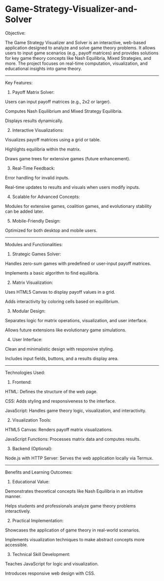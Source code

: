 # Game-Strategy-Visualizer-and-Solver
Objective:

The Game Strategy Visualizer and Solver is an interactive, web-based application designed to analyze and solve game theory problems. It allows users to input game scenarios (e.g., payoff matrices) and provides solutions for key game theory concepts like Nash Equilibria, Mixed Strategies, and more. The project focuses on real-time computation, visualization, and educational insights into game theory.


---

Key Features:

1. Payoff Matrix Solver:

Users can input payoff matrices (e.g., 2x2 or larger).

Computes Nash Equilibrium and Mixed Strategy Equilibria.

Displays results dynamically.



2. Interactive Visualizations:

Visualizes payoff matrices using a grid or table.

Highlights equilibria within the matrix.

Draws game trees for extensive games (future enhancement).



3. Real-Time Feedback:

Error handling for invalid inputs.

Real-time updates to results and visuals when users modify inputs.



4. Scalable for Advanced Concepts:

Modules for extensive games, coalition games, and evolutionary stability can be added later.



5. Mobile-Friendly Design:

Optimized for both desktop and mobile users.





---

Modules and Functionalities:

1. Strategic Games Solver:

Handles zero-sum games with predefined or user-input payoff matrices.

Implements a basic algorithm to find equilibria.



2. Matrix Visualization:

Uses HTML5 Canvas to display payoff values in a grid.

Adds interactivity by coloring cells based on equilibrium.



3. Modular Design:

Separates logic for matrix operations, visualization, and user interface.

Allows future extensions like evolutionary game simulations.



4. User Interface:

Clean and minimalistic design with responsive styling.

Includes input fields, buttons, and a results display area.





---

Technologies Used:

1. Frontend:

HTML: Defines the structure of the web page.

CSS: Adds styling and responsiveness to the interface.

JavaScript: Handles game theory logic, visualization, and interactivity.



2. Visualization Tools:

HTML5 Canvas: Renders payoff matrix visualizations.

JavaScript Functions: Processes matrix data and computes results.



3. Backend (Optional):

Node.js with HTTP Server: Serves the web application locally via Termux.





---

Benefits and Learning Outcomes:

1. Educational Value:

Demonstrates theoretical concepts like Nash Equilibria in an intuitive manner.

Helps students and professionals analyze game theory problems interactively.



2. Practical Implementation:

Showcases the application of game theory in real-world scenarios.

Implements visualization techniques to make abstract concepts more accessible.



3. Technical Skill Development:

Teaches JavaScript for logic and visualization.

Introduces responsive web design with CSS.
